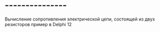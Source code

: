 # ---------------
Вычисление сопротивления электрической цепи, состоящей из двух резисторов пример в Delphi 12
